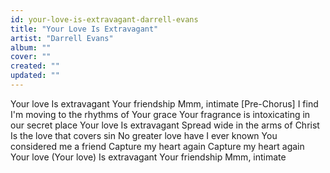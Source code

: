 ```yaml
---
id: your-love-is-extravagant-darrell-evans
title: "Your Love Is Extravagant"
artist: "Darrell Evans"
album: ""
cover: ""
created: ""
updated: ""
---
```


Your love
Is extravagant
Your friendship
Mmm, intimate
[Pre-Chorus]
I find I'm moving to the rhythms of Your grace
Your fragrance is intoxicating in our secret place
Your love
Is extravagant
Spread wide in the arms of Christ
Is the love that covers sin
No greater love have I ever known
You considered me a friend
Capture my heart again
Capture my heart again
Your love (Your love)
Is extravagant
Your friendship
Mmm, intimate